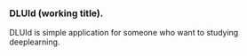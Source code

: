 ### DLUId (working title).

DLUId is simple application for someone who want to studying deeplearning.
````
````